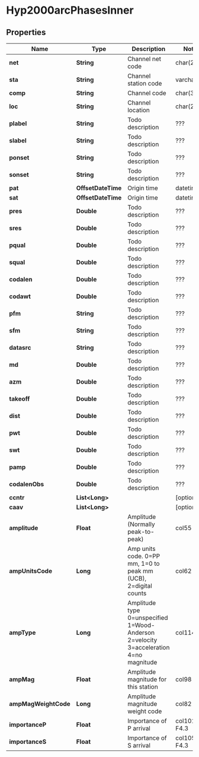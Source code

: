 

# Hyp2000arcPhasesInner


## Properties

| Name | Type | Description | Notes |
|------------ | ------------- | ------------- | -------------|
|**net** | **String** | Channel net code | char(2) |  |
|**sta** | **String** | Channel station code | varchar(5) |  |
|**comp** | **String** | Channel code | char(3) |  |
|**loc** | **String** | Channel location | char(2) |  |
|**plabel** | **String** | Todo description | ??? |  [optional] |
|**slabel** | **String** | Todo description | ??? |  [optional] |
|**ponset** | **String** | Todo description | ??? |  [optional] |
|**sonset** | **String** | Todo description | ??? |  [optional] |
|**pat** | **OffsetDateTime** | Origin time | datetime(3) |  [optional] |
|**sat** | **OffsetDateTime** | Origin time | datetime(3) |  [optional] |
|**pres** | **Double** | Todo description | ??? |  [optional] |
|**sres** | **Double** | Todo description | ??? |  [optional] |
|**pqual** | **Double** | Todo description | ??? |  [optional] |
|**squal** | **Double** | Todo description | ??? |  [optional] |
|**codalen** | **Double** | Todo description | ??? |  [optional] |
|**codawt** | **Double** | Todo description | ??? |  [optional] |
|**pfm** | **String** | Todo description | ??? |  [optional] |
|**sfm** | **String** | Todo description | ??? |  [optional] |
|**datasrc** | **String** | Todo description | ??? |  [optional] |
|**md** | **Double** | Todo description | ??? |  [optional] |
|**azm** | **Double** | Todo description | ??? |  [optional] |
|**takeoff** | **Double** | Todo description | ??? |  [optional] |
|**dist** | **Double** | Todo description | ??? |  [optional] |
|**pwt** | **Double** | Todo description | ??? |  [optional] |
|**swt** | **Double** | Todo description | ??? |  [optional] |
|**pamp** | **Double** | Todo description | ??? |  [optional] |
|**codalenObs** | **Double** | Todo description | ??? |  [optional] |
|**ccntr** | **List&lt;Long&gt;** |  |  [optional] |
|**caav** | **List&lt;Long&gt;** |  |  [optional] |
|**amplitude** | **Float** | Amplitude (Normally peak-to-peak) | col55 F7.2 |  [optional] |
|**ampUnitsCode** | **Long** | Amp units code. 0&#x3D;PP mm, 1&#x3D;0 to peak mm (UCB), 2&#x3D;digital counts | col62 I2 |  [optional] |
|**ampType** | **Long** | Amplitude type 0&#x3D;unspecified 1&#x3D;Wood-Anderson 2&#x3D;velocity 3&#x3D;acceleration 4&#x3D;no magnitude | col114 I2 |  [optional] |
|**ampMag** | **Float** | Amplitude magnitude for this station | col98 F3.2 |  [optional] |
|**ampMagWeightCode** | **Long** | Amplitude magnitude weight code | col82 I1 |  [optional] |
|**importanceP** | **Float** | Importance of P arrival | col101 F4.3 |  [optional] |
|**importanceS** | **Float** | Importance of S arrival | col105 F4.3 |  [optional] |



